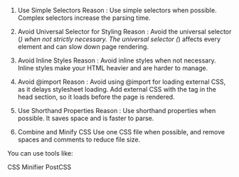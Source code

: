 1. Use Simple Selectors
Reason : Use simple selectors when possible. Complex selectors increase the parsing time.
2. Avoid Universal Selector for Styling
Reason : Avoid the universal selector (*) when not strictly necessary. The universal selector (*) affects every element and can slow down page rendering.
3. Avoid Inline Styles
Reason : Avoid inline styles when not necessary. Inline styles make your HTML heavier and are harder to manage.

4. Avoid @import
Reason : Avoid using @import for loading external CSS, as it delays stylesheet loading.
Add external CSS with the <link> tag in the head section, so it loads before the page is rendered.
5. Use Shorthand Properties
Reason : Use shorthand properties when possible. It saves space and is faster to parse.
6. Combine and Minify CSS
Use one CSS file when possible, and remove spaces and comments to reduce file size.

You can use tools like:

CSS Minifier
PostCSS
